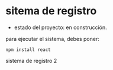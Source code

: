 <h1> sitema de registro</h1>

- estado del proyecto: en construcción.

para ejecutar el sistema, debes poner:
  
  ```npm install react``` 

sistema de registro 2
